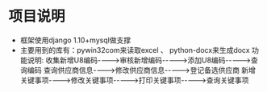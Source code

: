  # 项目说明
* 框架使用django 1.10+mysql做支撑
* 主要用到的库有：pywin32com来读取excel 、 python-docx来生成docx
功能说明:
收集新增U8编码---->审核新增编码----->添加U8编码----->查询编码
查询供应商信息---->修改供应商信息----->登记备选供应商
新增关键事项---->修改关键事项----->打印关键事项----->查询关键事项
